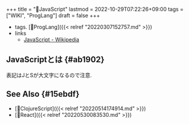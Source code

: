 +++
title = "📝JavaScript"
lastmod = 2022-10-29T07:22:26+09:00
tags = ["WIKI", "ProgLang"]
draft = false
+++

-   tags. [🔖ProgLang]({{< relref "20220307152757.md" >}})
-   links
    -   [JavaScript - Wikipedia](https://ja.wikipedia.org/wiki/JavaScript)


## JavaScriptとは {#ab1902}

表記はJとSが大文字になるので注意.


## See Also {#15ebdf}

-   [📝ClojureScript]({{< relref "20220514174914.md" >}})
-   [📝React]({{< relref "20220530083530.md" >}})
